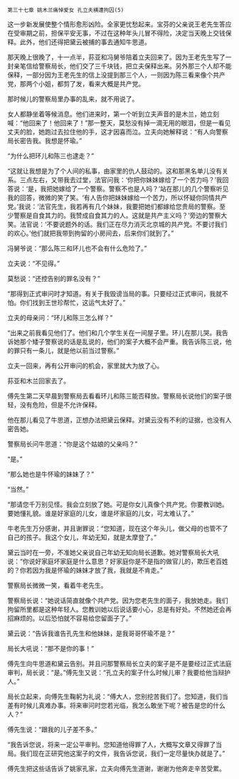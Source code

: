     第三十七章 姚木兰痛悼爱女 孔立夫横遭拘囚(5) 

   这一步新发展使整个情形愈形凶险。全家更忧愁起来。宝芬的父亲说王老先生答应在受审期之前，担保平安无事，不过在这种年头儿冒不得险，决定当天晚上交钱保释。此外，他们还得把黛云被捕的事去通知牛思道。

   那天晚上很晚了，十一点半，荪亚和冯舅爷陪着立夫回来了。因为王老先生写了一封亲笔信给警察局长，他们交了三千块钱，把立夫保释出来。另外那三个人却不能保释，一部分因为王老先生的信上没提到那三个人，一则因为陈三看来像个共产党，那两个小姐，都剪了发，看来大概是共产党。

   那时候儿的警察局里办事的乱来，就不用说了。

   女人都静坐着等候消息。他们进来时，第一个听到立夫声音的是木兰，她立刻喊：“他回来了！他回来了！”那一整天，莫愁没有掉一滴无用的眼泪，但是一看见丈夫的脸，她跑过去拉住他的手，这才因喜而泣。立夫向她解释说：“有人向警察局长密告我。我想是怀瑜。”

   “为什么把环儿和陈三也逮走？”

   “这就让我想是为了个人间的私事，由家里的仇人鼓动的。这和那黑名单儿没有关系。三点左右，又带我去过堂，法官问我：‘你把你妹妹嫁给了一个苦力吗？’我回答说：‘是，我把她嫁给了一个警察。警察不也是人吗？’站在那儿的几个警察听见我的回答，微微的笑了笑。‘有人告你把妹妹嫁给一个苦力，所以怀疑你同情共产党。’我说：‘法官先生，我若再有几个妹妹，我要把她们都嫁给您贵局的警察。至少警察是自食其力的。我赞成自食其力的人。这就是共产主义吗？’旁边的警察大笑。法官说：‘不要说题外的话。我们正在尽力消灭北京城的共产党。不要讨我们的欢心。’他们就把我带到拘留的小房间去，后来你们就到了。”

   冯舅爷说：“那么陈三和环儿也不会有什么危险了。”

   立夫说：“不见得。”

   莫愁说：“还控告别的罪名没有？”

   “那得到正式审问时才知道。有关于我毁谤当局的事。只要经过正式审问，我就不怕。你们找到王世珍帮忙，这运气太好了。”

   立夫的母亲问：“环儿和陈三怎么样？”

   “出来之前我看见他们了。他们和几个学生关在一间屋子里。环儿在那儿哭。我告诉她那个矮子警察说的话是乱说的，他们的案子大概不会严重。我告诉陈三说，他的罪只有一条儿，就是他以前当过警察。”

   立夫一回来，再有公开审问的机会，家里就大为放了心。

   荪亚和木兰回家去了。

   傅先生第二天早晨到警察局去看看环儿和陈三能否释放。警察局长说他们的案子很轻，没有危险，但是不允许保释。

   他在那儿看见了牛思道，正想办法把黛云保释。对黛云没有不利的证据，也没有人密告她。

   警察局长问牛思道：“你是这个姑娘的父亲吗？”

   “是。”

   “那么她也是牛怀瑜的妹妹了？”

   “当然。”

   “那请您千万别见怪。我会立刻放了她。可是你女儿真像个共产党。你要教训她。要她懂礼貌。谁是好家庭的儿女，谁是坏家庭的儿女，可太难认了。”

   牛老先生万分感谢，并且谢罪说：“您知道，现在这个年头儿，做父母的也管不了自己的孩子。我这个女儿，年幼无知，就是太摩登了。”

   黛云当时在一旁，不准她父亲说自己年幼无知向局长道歉。她对警察局长大吼说：“你说好家庭坏家庭是什么意思？好家庭你是不是指的做官儿的，欺压老百姓的？你若因为我是怀瑜的妹妹才放了我，我就是不肯走。”

   警察局长微微一笑，看着牛老先生。

   警察局长说：“她说话简直就像个共产党。因为您老先生的面子，我放她走。我们拘留所里都是这种年轻人。您教训她以后说话要小心，总是有好处。不然她还会再招麻烦的。以后恐怕就不容易给您留面子了。”

   黛云说：“告诉我谁告孔先生和他妹妹，是我哥哥怀瑜不是？”

   局长大吼说：“那不是你的事！”

   傅先生向牛思道和黛云告别。并且问那警察局长立夫的案子是不是要经过正式法庭审判，局长说：“是。”傅先生又说：“孔立夫的案子什么时候儿审？我要给他当辩护人。”

   局长立起来，向傅先生鞠躬为礼说：“傅大人，您别挖苦我们了。您知道，我们当差有时候儿真难办事。将来审问时您若光临，我怎么敢坐下呢？被告是您的什么人？”

   傅先生说：“跟我的儿子差不多。”

   “我告诉您说，将来一定公平审判。您知道他得罪了人，大概写文章又得罪了当局。我们现在正研究他这案子的文件，我告诉您说，我们一定尽量快办就是了。”

   傅先生把这些话告诉了姚家孔家，立夫向傅先生道谢，谢谢为他奔走辛苦受累。

